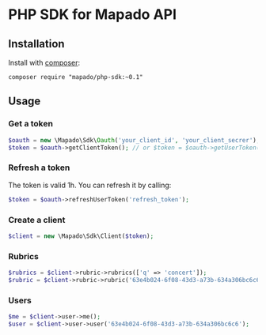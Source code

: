 PHP SDK for Mapado API
=======

## Installation
Install with [composer](http://getcomposer.org):
```
composer require "mapado/php-sdk:~0.1"
```

## Usage

### Get a token
```php
$oauth = new \Mapado\Sdk\Oauth('your_client_id', 'your_client_secrer');
$token = $oauth->getClientToken(); // or $token = $oauth->getUserToken('username', 'password');
```

### Refresh a token
The token is valid 1h. You can refresh it by calling:
```php
$token = $oauth->refreshUserToken('refresh_token');
```

### Create a client
```php
$client = new \Mapado\Sdk\Client($token);
```

### Rubrics
```php
$rubrics = $client->rubric->rubrics(['q' => 'concert']);
$rubric = $client->rubric->rubric('63e4b024-6f08-43d3-a73b-634a306bc6c6');
```

### Users
```php
$me = $client->user->me();
$user = $client->user->user('63e4b024-6f08-43d3-a73b-634a306bc6c6');
```
